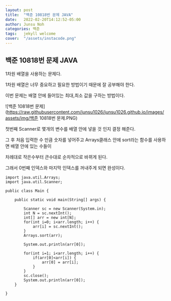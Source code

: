 ```yaml
---
layout: post
title:  "백준 10818번 문제 JAVA"
date:   2022-02-20T14:12:52-05:00
author: Junsu Noh
categories: 백준
tags:	jekyll welcome
cover:  "/assets/instacode.png" 
---
```


## 백준 10818번 문제 JAVA



1차원 배열을 사용하는 문제다.

1차원 배열은 너무 중요하고 필요한 방법이기 때문에 잘 공부해야 한다.

이번 문제는 배열 안에 들어있는 최대,최소 값을 구하는 방법이다.



![백준 10818번 문제](https://raw.githubusercontent.com/junsu1026/junsu1026.github.io/images/assets/img/백준 10818번 문제.PNG)



첫번째 Scanner로 몇개의 변수를 배열 안에 넣을 것 인지 결정 해준다. 

그 후 처음 입력한 수 만큼 숫자를 넣어주고 Arrays클래스 안에 sort라는 함수를 사용하면 배열 안에 있는 수들이

차례대로 작은수부터 큰수대로 순차적으로 바뀌게 된다. 

그래서 0번째 인덱스와 마지막 인덱스를 꺼내주게 되면 완성이다. 



```
import java.util.Arrays;
import java.util.Scanner;

public class Main {

	public static void main(String[] args) {

		Scanner sc = new Scanner(System.in);
		int N = sc.nextInt();
		int[] arr = new int[N];
		for(int i=0; i<arr.length; i++) {
			arr[i] = sc.nextInt();
		}
		Arrays.sort(arr);
		
		System.out.println(arr[0]);
		
		for(int i=1; i<arr.length; i++) {
			if(arr[0]<arr[i]) {
				arr[0] = arr[i];
			}
		}
		sc.close();
		System.out.println(arr[0]);
	}

}
```


